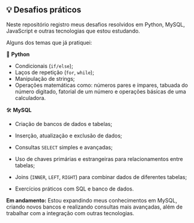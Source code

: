 ## 💡 Desafios práticos

Neste repositório registro meus desafios resolvidos em Python, MySQL, JavaScript e outras tecnologias que estou estudando.

Alguns dos temas que já pratiquei:

🐍 **Python**
- Condicionais (`if/else`);
- Laços de repetição (`for`, `while`);
- Manipulação de strings;
- Operações matemáticas como: números pares e ímpares, tabuada do número digitado, fatorial de um número e operações básicas de uma calculadora.


🛠️ **MySQL**
- Criação de bancos de dados e tabelas;

- Inserção, atualização e exclusão de dados;

- Consultas `SELECT` simples e avançadas;

- Uso de chaves primárias e estrangeiras para relacionamentos entre tabelas;

- Joins (`INNER`, `LEFT`, `RIGHT`) para combinar dados de diferentes tabelas;

- Exercícios práticos com SQL e banco de dados.

**Em andamento:**
Estou expandindo meus conhecimentos em MySQL, criando novos bancos e realizando consultas mais avançadas, além de trabalhar com a integração com outras tecnologias.
